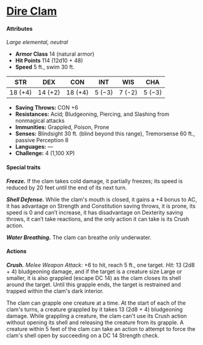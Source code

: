 # [Dire Clam](https://github.com/mpanighetti/dnd5e-monsters/blob/main/elementals/dire-clam.md)

#### Attributes

_Large elemental, neutral_

- **Armor Class** 14 (natural armor)
- **Hit Points** 114 (12d10 + 48)
- **Speed** 5 ft., swim 30 ft.

|STR|DEX|CON|INT|WIS|CHA|
|:-:|:-:|:-:|:-:|:-:|:-:|
|18 (+4)|14 (+2)|18 (+4)|5 (−3)|7 (-2)|5 (−3)|

- **Saving Throws:** CON +6
- **Resistances:** Acid; Bludgeoning, Piercing, and Slashing from nonmagical attacks
- **Immunities:** Grappled, Poison, Prone
- **Senses:** Blindsight 30 ft. (blind beyond this range), Tremorsense 60 ft., passive Perception 8
- **Languages:** —
- **Challenge:** 4 (1,100 XP)


#### Special traits

_**Freeze.**_ If the clam takes cold damage, it partially freezes; its speed is reduced by 20 feet until the end of its next turn.

_**Shell Defense.**_ While the clam's mouth is closed, it gains a +4 bonus to AC, it has advantage on Strength and Constitution saving throws, it is prone, its speed is 0 and can’t increase, it has disadvantage on Dexterity saving throws, it can’t take reactions, and the only action it can take is its Crush action.

_**Water Breathing.**_ The clam can breathe only underwater.

#### Actions

_**Crush.**_ _Melee Weapon Attack:_ +6 to hit, reach 5 ft., one target. _Hit:_ 13 (2d8 + 4) bludgeoning damage, and if the target is a creature size Large or smaller, it is also grappled (escape DC 14) as the clam closes its shell around the target. Until this grapple ends, the target is restrained and trapped within the clam's dark interior.

The clam can grapple one creature at a time. At the start of each of the clam's turns, a creature grappled by it takes 13 (2d8 + 4) bludgeoning damage. While grappling a creature, the clam can't use its Crush action without opening its shell and releasing the creature from its grapple. A creature within 5 feet of the clam can take an action to attempt to force the clam's shell open by succeeding on a DC 14 Strength check.
